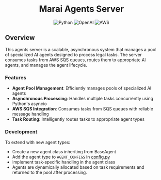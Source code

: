 <div align=center>

<h1>Marai Agents Server</h1>

<img alt="Python" src="https://img.shields.io/badge/Python-3.8+-blue">
<img alt="OpenAI" src="https://img.shields.io/badge/OpenAI-Integration-orange">
<img alt="AWS" src="https://img.shields.io/badge/AWS-SQS-yellow">

</div>

## Overview

This agents server is a scalable, asynchronous system that manages a pool of specialized AI agents designed to process legal tasks. The server consumes tasks from AWS SQS queues, routes them to appropriate AI agents, and manages the agent lifecycle.

### Features

- **Agent Pool Management**: Efficiently manages pools of specialized AI agents
- **Asynchronous Processing**: Handles multiple tasks concurrently using Python's asyncio
- **AWS SQS Integration**: Consumes tasks from SQS queues with reliable message handling
- **Task Routing**: Intelligently routes tasks to appropriate agent types

### Development

To extend with new agent types:

- Create a new agent class inheriting from BaseAgent
- Add the agent type to `AGENT_CONFIGS` in [config.py](./src/config.py)
- Implement task-specific handling in the agent class
- Agents are dynamically allocated based on task requirements and returned to the pool after processing.
